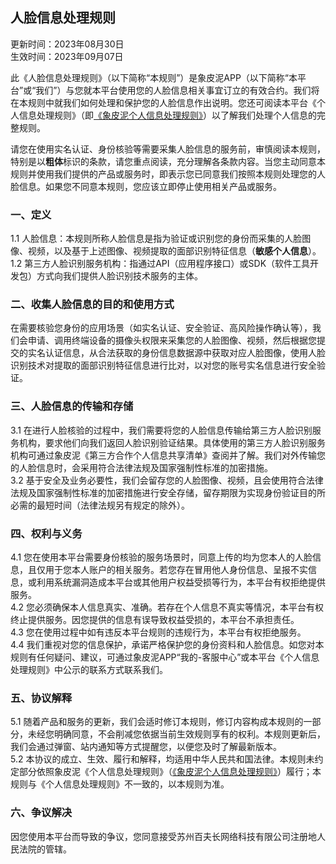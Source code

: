 ## 人脸信息处理规则

更新时间：2023年08月30日  
生效时间：2023年09月07日  


此《人脸信息处理规则》（以下简称“本规则”）是象皮泥APP（以下简称“本平台”或“我们”）与您就本平台使用您的人脸信息相关事宜订立的有效合约。我们将在本规则中就我们如何处理和保护您的人脸信息作出说明。您还可阅读本平台《个人信息处理规则》（即[《象皮泥个人信息处理规则》](user.md)）以了解我们处理个人信息的完整规则。  


请您在使用实名认证、身份核验等需要采集人脸信息的服务前，审慎阅读本规则，特别是以**粗体**标识的条款，请您重点阅读，充分理解各条款内容。当您主动同意本规则并使用我们提供的产品或服务时，即表示您已同意我们按照本规则处理您的人脸信息。如果您不同意本规则，您应该立即停止使用相关产品或服务。  


### 一、定义
1.1 人脸信息：本规则所称人脸信息是指为验证或识别您的身份而采集的人脸图像、视频，以及基于上述图像、视频提取的面部识别特征信息（**敏感个人信息**）。  
1.2 第三方人脸识别服务机构：指通过API（应用程序接口）或SDK（软件工具开发包）方式向我们提供人脸识别技术服务的主体。  


### 二、收集人脸信息的目的和使用方式
在需要核验您身份的应用场景（如实名认证、安全验证、高风险操作确认等），我们会申请、调用终端设备的摄像头权限来采集您的人脸图像、视频，然后根据您提交的实名认证信息，从合法获取的身份信息数据源中获取对应人脸图像，使用人脸识别技术对提取的面部识别特征信息进行比对，以对您的账号实名信息进行安全验证。  


### 三、人脸信息的传输和存储
3.1 在进行人脸核验的过程中，我们需要将您的人脸信息传输给第三方人脸识别服务机构，要求他们向我们返回人脸识别验证结果。具体使用的第三方人脸识别服务机构可通过象皮泥《第三方合作个人信息共享清单》查阅并了解。我们对外传输您的人脸信息时，会采用符合法律法规及国家强制性标准的加密措施。  
3.2 基于安全及业务必要性，我们会留存您的人脸图像、视频，且会使用符合法律法规及国家强制性标准的加密措施进行安全存储，留存期限为实现身份验证目的所必需的最短时间（法律法规另有规定的除外）。  


### 四、权利与义务
4.1 您在使用本平台需要身份核验的服务场景时，同意上传的均为您本人的人脸信息，且仅用于您本人账户的相关服务。若您存在冒用他人身份信息、呈报不实信息，或利用系统漏洞造成本平台或其他用户权益受损等行为，本平台有权拒绝提供服务。  
4.2 您必须确保本人信息真实、准确。若存在个人信息不真实等情况，本平台有权终止提供服务。因您提供的信息有误导致权益受损的，本平台不承担责任。  
4.3 您在使用过程中如有违反本平台规则的违规行为，本平台有权拒绝服务。  
4.4 我们重视对您的信息保护，承诺严格保护您的身份资料和人脸信息。如您对本规则有任何疑问、建议，可通过象皮泥APP“我的-客服中心”或本平台《个人信息处理规则》中公示的联系方式联系我们。  


### 五、协议解释
5.1 随着产品和服务的更新，我们会适时修订本规则，修订内容构成本规则的一部分，未经您明确同意，不会削减您依据当前生效规则享有的权利。本规则更新后，我们会通过弹窗、站内通知等方式提醒您，以便您及时了解最新版本。  
5.2 本协议的成立、生效、履行和解释，均适用中华人民共和国法律。本规则未约定部分依照象皮泥《个人信息处理规则》（[《象皮泥个人信息处理规则》](user.md)）履行；本规则与《个人信息处理规则》不一致的，以本规则为准。  


### 六、争议解决
因您使用本平台而导致的争议，您同意接受苏州百夫长网络科技有限公司注册地人民法院的管辖。